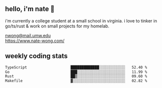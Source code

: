 ## hello, i'm nate 👋
i'm currently a college student at a small school in virginia. i love to tinker in go/ts/rust & work on small projects for my homelab.

nwong@mail.umw.edu <br/>
https://www.nate-wong.com/

## weekly coding stats
<!--START_SECTION:waka-->

```txt
TypeScript                    █████████████░░░░░░░░░░░░   52.40 %
Go                            ███░░░░░░░░░░░░░░░░░░░░░░   11.99 %
Rust                          ██▒░░░░░░░░░░░░░░░░░░░░░░   09.60 %
Makefile                      ▓░░░░░░░░░░░░░░░░░░░░░░░░   02.82 %
```

<!--END_SECTION:waka-->
